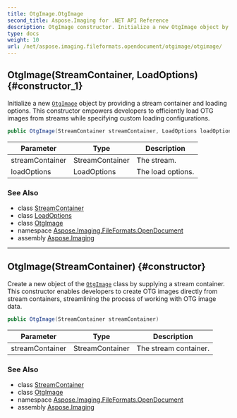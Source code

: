```yaml
---
title: OtgImage.OtgImage
second_title: Aspose.Imaging for .NET API Reference
description: OtgImage constructor. Initialize a new OtgImage object by providing a stream container and loading options. This constructor empowers developers to efficiently load OTG images from streams while specifying custom loading configurations
type: docs
weight: 10
url: /net/aspose.imaging.fileformats.opendocument/otgimage/otgimage/
---
```

## OtgImage(StreamContainer, LoadOptions) {#constructor_1}

Initialize a new [`OtgImage`](../) object by providing a stream container and loading options. This constructor empowers developers to efficiently load OTG images from streams while specifying custom loading configurations.

```csharp
public OtgImage(StreamContainer streamContainer, LoadOptions loadOptions)
```

| Parameter | Type | Description |
| --- | --- | --- |
| streamContainer | StreamContainer | The stream. |
| loadOptions | LoadOptions | The load options. |

### See Also

* class [StreamContainer](../../../aspose.imaging/streamcontainer/)
* class [LoadOptions](../../../aspose.imaging/loadoptions/)
* class [OtgImage](../)
* namespace [Aspose.Imaging.FileFormats.OpenDocument](../../otgimage/)
* assembly [Aspose.Imaging](../../../)

---

## OtgImage(StreamContainer) {#constructor}

Create a new object of the [`OtgImage`](../) class by supplying a stream container. This constructor enables developers to create OTG images directly from stream containers, streamlining the process of working with OTG image data.

```csharp
public OtgImage(StreamContainer streamContainer)
```

| Parameter | Type | Description |
| --- | --- | --- |
| streamContainer | StreamContainer | The stream container. |

### See Also

* class [StreamContainer](../../../aspose.imaging/streamcontainer/)
* class [OtgImage](../)
* namespace [Aspose.Imaging.FileFormats.OpenDocument](../../otgimage/)
* assembly [Aspose.Imaging](../../../)


